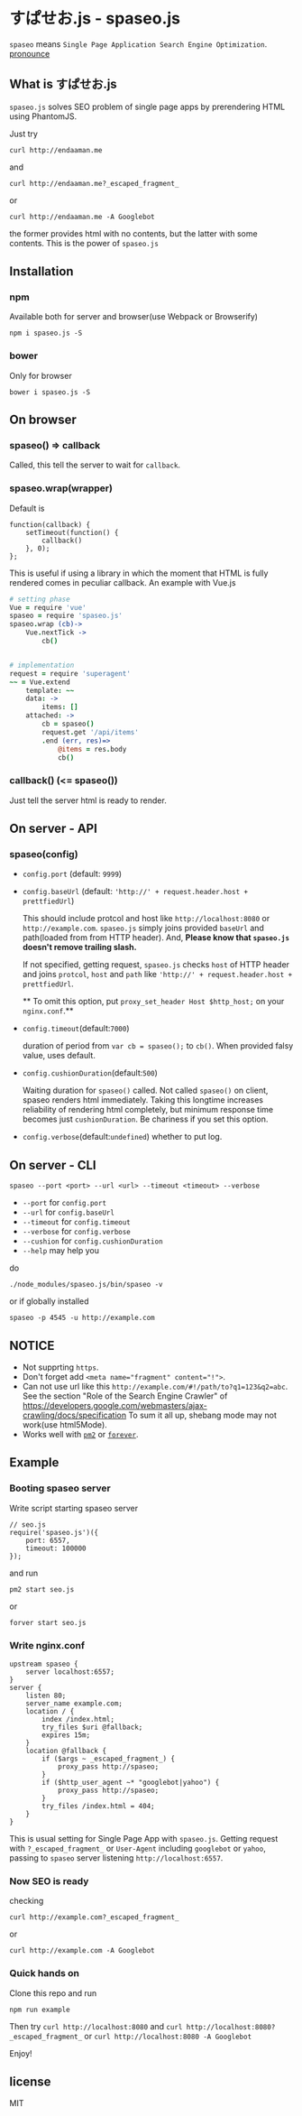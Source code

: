# すぱせお.js - spaseo.js

`spaseo` means `Single Page Application Search Engine Optimization`.
[pronounce](http://static.endaaman.me/spaseo.mp3)


## What is すぱせお.js
`spaseo.js` solves SEO problem of single page apps by prerendering HTML using PhantomJS.

Just try
```
curl http://endaaman.me
```
and
```
curl http://endaaman.me?_escaped_fragment_
```
or
```
curl http://endaaman.me -A Googlebot
```
the former provides html with no contents, but the latter with some contents. This is the power of `spaseo.js`


## Installation
### npm
Available both for server and browser(use Webpack or Browserify)
```
npm i spaseo.js -S
```

### bower
Only for browser
```
bower i spaseo.js -S
```


## On browser

### spaseo() => callback
Called, this tell the server to wait for `callback`.

### spaseo.wrap(wrapper)
Default is
```
function(callback) {
    setTimeout(function() {
        callback()
    }, 0);
};
```
This is useful if using a library in which the moment that HTML is fully rendered comes in peculiar callback. An example with Vue.js

```coffee
# setting phase
Vue = require 'vue'
spaseo = require 'spaseo.js'
spaseo.wrap (cb)->
    Vue.nextTick ->
        cb()


# implementation
request = require 'superagent'
~~ = Vue.extend
    template: ~~
    data: ->
        items: []
    attached: ->
        cb = spaseo()
        request.get '/api/items'
        .end (err, res)=>
            @items = res.body
            cb()
```

### callback() (<= spaseo())
Just tell the server html is ready to render.


## On server - API
### spaseo(config)

* `config.port` (default: `9999`)

* `config.baseUrl` (default: `'http://' + request.header.host + prettfiedUrl`)

  This should include protcol and host like `http://localhost:8080` or `http://example.com`. `spaseo.js` simply joins provided `baseUrl` and path(loaded from from HTTP header). And, **Please know that `spaseo.js` doesn't remove trailing slash.**

  If not specified, getting request, `spaseo.js` checks `host` of HTTP header and joins `protcol`, `host` and `path` like `'http://' + request.header.host + prettfiedUrl`.

  ** To omit this option, put `proxy_set_header Host $http_host;` on your `nginx.conf`.**

* `config.timeout`(default:`7000`)

  duration of period from `var cb = spaseo();` to `cb()`. When provided falsy value, uses default.


* `config.cushionDuration`(default:`500`)

  Waiting duration for `spaseo()` called. Not called `spaseo()` on client, spaseo renders html immediately. Taking this longtime increases reliability of rendering html completely, but minimum response time becomes just `cushionDuration`. Be chariness if you set this option.


* `config.verbose`(default:`undefined`) whether to put log.


## On server - CLI
```
spaseo --port <port> --url <url> --timeout <timeout> --verbose
```
* `--port` for `config.port`
* `--url` for `config.baseUrl`
* `--timeout` for `config.timeout`
* `--verbose` for `config.verbose`
* `--cushion` for `config.cushionDuration`
* `--help` may help you

do
```
./node_modules/spaseo.js/bin/spaseo -v
```
or if globally installed
```
spaseo -p 4545 -u http://example.com
```



## NOTICE
* Not supprting `https`.
* Don't forget add `<meta name="fragment" content="!">`.
* Can not use url like this `http://example.com/#!/path/to?q1=123&q2=abc`.
  See the section "Role of the Search Engine Crawler" of
  https://developers.google.com/webmasters/ajax-crawling/docs/specification
  To sum it all up, shebang mode may not work(use html5Mode).
* Works well with [`pm2`](https://github.com/Unitech/pm2) or [`forever`](https://github.com/foreverjs/forever).

## Example

### Booting spaseo server
Write script starting spaseo server
```
// seo.js
require('spaseo.js')({
    port: 6557,
    timeout: 100000
});
```
and run
```
pm2 start seo.js
```
or
```
forver start seo.js
```

### Write nginx.conf
```
upstream spaseo {
    server localhost:6557;
}
server {
    listen 80;
    server_name example.com;
    location / {
        index /index.html;
        try_files $uri @fallback;
        expires 15m;
    }
    location @fallback {
        if ($args ~ _escaped_fragment_) {
            proxy_pass http://spaseo;
        }
        if ($http_user_agent ~* "googlebot|yahoo") {
            proxy_pass http://spaseo;
        }
        try_files /index.html = 404;
    }
}
```

This is usual setting for Single Page App with `spaseo.js`. Getting request with `?_escaped_fragment_` or `User-Agent` including `googlebot` or `yahoo`, passing to `spaseo` server listening `http://localhost:6557`.


### Now SEO is ready
checking
```
curl http://example.com?_escaped_fragment_
```
or
```
curl http://example.com -A Googlebot
```

### Quick hands on
Clone this repo and run
```
npm run example
```
Then try `curl http://localhost:8080` and `curl http://localhost:8080?_escaped_fragment_` or `curl http://localhost:8080 -A Googlebot`

Enjoy!

## license
MIT
